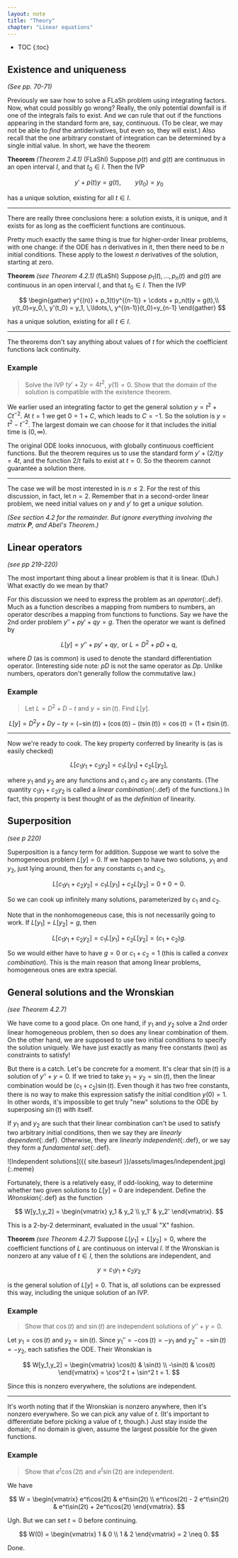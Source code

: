 ```yaml
---
layout: note
title: "Theory"
chapter: "Linear equations"
---
```

* TOC
{:toc}

## Existence and uniqueness

*(See pp. 70-71)*

Previously we saw how to solve a FLaSh problem using integrating factors. Now, what could possibly go wrong? Really, the only potential downfall is if one of the integrals fails to exist. And we can rule that out if the functions appearing in the standard form are, say, continuous. (To be clear, we may not be able to *find* the antiderivatives, but even so, they will exist.) Also recall that the one arbitrary constant of integration can be determined by a single initial value. In short, we have the theorem

**Theorem** *(Theorem 2.4.1)* (FLaShI) Suppose $p(t)$ and $g(t)$ are continuous in an open interval $I$, and that $t_0\in I$. Then the IVP

$$
y' + p(t)y = g(t), \qquad y(t_0)=y_0
$$

has a unique solution, existing for all $t\in I$. 

---

There are really three conclusions here: a solution exists, it is unique, and it exists for as long as the coefficient functions are continuous.

Pretty much exactly the same thing is true for higher-order linear problems, with one change: if the ODE has $n$ derivatives in it, then there need to be $n$ initial conditions. These apply to the lowest $n$ derivatives of the solution, starting at zero. 

**Theorem** *(see Theorem 4.2.1)*  (fLaShI) Suppose $p_1(t),\ldots,p_n(t)$ and $g(t)$ are continuous in an open interval $I$, and that $t_0\in I$. Then the IVP

$$
\begin{gather}
y^{(n)} + p_1(t)y^{(n-1)} + \cdots + p_n(t)y = g(t),\\
y(t_0)=y_0,\, y'(t_0) = y_1, \,\ldots,\, y^{(n-1)}(t_0)=y_{n-1}
\end{gather}
$$

has a unique solution, existing for all $t\in I$. 

---

The theorems don't say anything about values of $t$ for which the coefficient functions lack continuity.

### Example

> Solve the IVP $ty'+2y = 4t^2$, $y(1)=0$. Show that the domain of the solution is compatible with the existence theorem.

We earlier used an integrating factor to get the general solution $y=t^2+Ct^{-2}$. At $t=1$ we get $0=1+C$, which leads to $C=-1$. So the solution is $y=t^2-t^{-2}$. The largest domain we can choose for it that includes the initial time is $(0,\infty)$.

The original ODE looks innocuous, with globally continuous coefficient functions. But the theorem requires us to use the standard form $y'+(2/t)y=4t$, and the function $2/t$ fails to exist at $t=0$. So the theorem cannot guarantee a solution there. 

---

The case we will be most interested in is $n\le 2$. For the rest of this discussion, in fact, let $n=2$. Remember that in a second-order linear problem, we need initial values on $y$ and $y'$ to get a *unique* solution. 

*(See section 4.2 for the remainder. But ignore everything involving the matrix **P**, and Abel's Theorem.)*
        
## Linear operators

*(see pp 219-220)*

The most important thing about a linear problem is that it is linear. (Duh.) What exactly do we mean by that? 

For this discussion we need to express the problem as an
*operator*{:.def}. Much as a function describes a mapping from numbers to
numbers, an operator describes a mapping from functions to
functions. Say we have the 2nd order problem $y'' +py'+qy=g$. Then the operator we want is defined by 

$$
L[y] = y'' +py'+qy, \text{ or } L = D^2 + pD + q,
$$

where $D$ (as is common) is used to denote the standard differentiation operator. 
(Interesting side note: $pD$ is not the same operator as $Dp$. Unlike numbers, operators don't generally follow the commutative law.)

### Example

> Let $L=D^2+D-t$ and $y=\sin(t)$. Find $L[y]$.

$$
L[y] = D^2y + Dy -ty = (-\sin(t)) + (\cos(t)) - (t\sin(t)) = \cos(t) = (1+t)\sin(t).
$$

---

Now we're ready to cook. The key property conferred by linearity is (as is easily checked)

$$
L[c_1y_1 + c_2y_2] = c_1 L[y_1] + c_2 L[y_2],
$$

where $y_1$ and $y_2$ are any functions and $c_1$ and $c_2$ are any constants. (The quantity $c_1y_1 + c_2y_2$ is called a *linear combination*{:.def} of the functions.) In fact, this property is best thought of as the *definition* of linearity. 

## Superposition
*(see p 220)*

Superposition is a fancy term for addition.  Suppose we want to solve the homogeneous problem $L[y]=0$. If we happen to have two solutions, $y_1$ and $y_2$, just lying around, then for any constants $c_1$ and $c_2$,

$$
L[c_1y_1 + c_2y_2] = c_1 L[y_1] + c_2 L[y_2] = 0 + 0 = 0.
$$

So we can cook up infinitely many solutions, parameterized by $c_1$ and $c_2$. 

Note that in the nonhomogeneous case, this is not necessarily going to work. If $L[y_1]=L[y_2]=g$, then 

$$
L[c_1y_1 + c_2y_2] = c_1 L[y_1] + c_2 L[y_2] = (c_1+c_2)g.
$$

So we would either have to have $g=0$ or $c_1+c_2=1$ (this is called a *convex combination*). This is the main reason that among linear problems, homogeneous ones are extra special. 

## General solutions and the Wronskian

*(see Theorem 4.2.7)*

We have come to a good place. On one hand, if $y_1$ and $y_2$ solve a 2nd order linear homogeneous problem, then so does any linear combination of them. On the other hand, we are supposed to use two initial conditions to specify the solution uniquely. We have just exactly as many free constants (two) as constraints to satisfy!

But there is a catch. Let's be concrete for a moment. It's clear that
$\sin(t)$ is a solution of $y'' +y=0$. If we tried to take $y_1=y_2=\sin(t)$, then the linear combination would be $(c_1+c_2)\sin(t)$. Even though it has two free constants, there is no way to make this expression satisfy the initial condition $y(0)=1$. In other words, it's impossible to get truly "new" solutions to the ODE by superposing $\sin(t)$ with itself.

If $y_1$ and $y_2$ are such that their linear combination can't be used to satisfy two arbitrary initial conditions, then we say they are *linearly dependent*{:.def}. Otherwise, they are *linearly independent*{:.def}, or we say they form a *fundamental set*{:.def}.

![Independent solutions]({{ site.baseurl }}/assets/images/independent.jpg)
{:.meme}


Fortunately, there is a relatively easy, if odd-looking, way to determine whether two given solutions to $L[y]=0$ are independent. Define the *Wronskian*{:.def} as the function

$$
W[y_1,y_2] = \begin{vmatrix} y_1 & y_2 \\ y_1' & y_2' \end{vmatrix}.
$$

This is a 2-by-2 determinant, evaluated in the usual "X" fashion. 

**Theorem** *(see Theorem 4.2.7)* Suppose $L[y_1]=L[y_2]=0$, where the coefficient functions of $L$ are continuous on interval $I$. If the Wronskian is nonzero at any value of $t\in I$, then the solutions are independent, and 

$$
y = c_1 y_1+ c_2 y_2
$$

is the general solution of $L[y]=0$. That is, *all* solutions can be expressed this way, including the unique solution of an IVP.

### Example

> Show that $\cos(t)$ and $\sin(t)$ are independent solutions of $y'' +y=0$.

Let $y_1=\cos(t)$ and $y_2=\sin(t)$. Since $y_1''=-\cos(t)=-y_1$ and $y_2''=-\sin(t)=-y_2$, each satisfies the ODE. Their Wronskian is

$$
W[y_1,y_2] = \begin{vmatrix} \cos(t) & \sin(t) \\ -\sin(t) & \cos(t) \end{vmatrix} = \cos^2 t + \sin^2 t = 1.
$$

Since this is nonzero everywhere, the solutions are independent.

---

It's worth noting that if the Wronskian is nonzero anywhere, then it's nonzero everywhere. So we can pick any value of $t$. (It's important to differentiate before picking a value of $t$, though.) Just stay inside the domain; if no domain is given, assume the largest possible for the given functions. 

### Example

> Show that $e^t\cos(2t)$ and $e^t\sin(2t)$ are independent.

We have

$$
W = \begin{vmatrix} e^t\cos(2t) & e^t\sin(2t) \\ e^t\cos(2t) - 2 e^t\sin(2t) & e^t\sin(2t)  + 2e^t\cos(2t) \end{vmatrix}.
$$

Ugh. But we can set $t=0$ before continuing. 

$$
W(0) = \begin{vmatrix} 1 & 0 \\ 1  &  2 \end{vmatrix} = 2 \neq 0.
$$

Done. 
